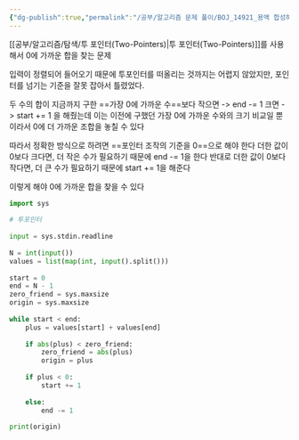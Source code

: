 ```yaml
---
{"dg-publish":true,"permalink":"/공부/알고리즘 문제 풀이/BOJ_14921_용액 합성하기/","dgPassFrontmatter":true}
---
```


[[공부/알고리즘/탐색/투 포인터(Two-Pointers)\|투 포인터(Two-Pointers)]]를 사용해서 0에 가까운 합을 찾는 문제

입력이 정렬되어 들어오기 때문에 투포인터를 떠올리는 것까지는 어렵지 않았지만,
포인터를 넘기는 기준을 잘못 잡아서 틀렸었다.

두 수의 합이 지금까지 구한 ==가장 0에 가까운 수==보다 작으면 -> end -= 1
크면 -> start += 1 을 해줬는데
이는 이전에 구했던 가장 0에 가까운 수와의 크기 비교일 뿐이라서
0에 더 가까운 조합을 놓칠 수 있다

따라서 정확한 방식으로 하려면 ==포인터 조작의 기준을 0==으로 해야 한다
더한 값이 0보다 크다면, 더 작은 수가 필요하기 때문에 end -= 1을 한다
반대로 더한 값이 0보다 작다면, 더 큰 수가 필요하기 때문에 start += 1을 해준다

이렇게 해야 0에 가까운 합을 찾을 수 있다

```python
import sys  
  
# 투포인터  
  
input = sys.stdin.readline  
  
N = int(input())  
values = list(map(int, input().split()))  
  
start = 0  
end = N - 1  
zero_friend = sys.maxsize  
origin = sys.maxsize  
  
while start < end:  
    plus = values[start] + values[end]  
  
    if abs(plus) < zero_friend:  
        zero_friend = abs(plus)  
        origin = plus  
  
    if plus < 0:  
        start += 1  
  
    else:  
        end -= 1  
  
print(origin)
```